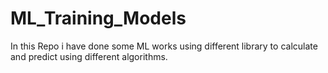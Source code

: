 # ML_Training_Models
In this Repo i have done some ML works using different library to calculate and predict using different algorithms.

